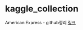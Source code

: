# kaggle_collection

American Express - github정리 [링크](https://github.com/jus9298/American-Express/blob/main/README.md)

